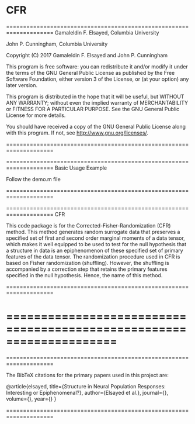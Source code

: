 # CFR
====================================================================
Gamaleldin F. Elsayed, Columbia University

John P. Cunningham, Columbia University

Copyright (C) 2017 Gamaleldin F. Elsayed and John P. Cunningham

This program is free software: you can redistribute it and/or modify
it under the terms of the GNU General Public License as published by
the Free Software Foundation, either version 3 of the License, or
(at your option) any later version.

This program is distributed in the hope that it will be useful,
but WITHOUT ANY WARRANTY; without even the implied warranty of
MERCHANTABILITY or FITNESS FOR A PARTICULAR PURPOSE. See the
GNU General Public License for more details.

You should have received a copy of the GNU General Public License 
along with this program. If not, see <http://www.gnu.org/licenses/>.

====================================================================



====================================================================
Basic Usage Example

Follow the demo.m file

====================================================================


====================================================================
CFR

This code package is for the Corrected-Fisher-Randomization (CFR) method. This method generates random surrogate data that preserves a specified set of first and second order marginal moments of a data tensor, which makes it well equipped to be used to test for the null hypothesis that a structure in data is an epiphenomenon of these specified set of primary features of the data tensor. The randomization procedure used in CFR is based on Fisher randomization (shuffling). However, the shuffling is accompanied by a correction step that retains the primary features specified in the null hypothesis. Hence, the name of this method.

====================================================================


====================================================================
====================================================================

====================================================================

The BibTeX citations for the primary papers used in this project are:

@article{elsayed,
title={Structure in Neural Population Responses: Interesting or Epiphenomenal?},
author={Elsayed et al.},
journal={},
volume={},
year={}
}

====================================================================





